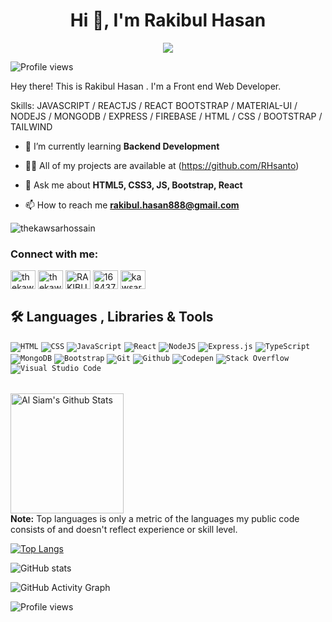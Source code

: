 <h1 align="center">Hi 👋, I'm Rakibul Hasan </h1>
<p align="center">
  <a href="https://github.com/RHsanto"><img src="https://readme-typing-svg.herokuapp.com/?lines=Self%20Taught%20Programmer;Front%20End%20Developer;1.5%2B%20years%20of%20coding%20experience;Always%20learning%20new%20things&center=true&width=380&height=45"></a>
</p>

![Profile views](https://gpvc.arturio.dev/RHsanto) 

Hey there! This is Rakibul Hasan . I'm a Front end Web Developer.

Skills:  JAVASCRIPT / REACTJS / REACT BOOTSTRAP / MATERIAL-UI / NODEJS / MONGODB / EXPRESS / FIREBASE / HTML / CSS / BOOTSTRAP / TAILWIND 
 

- 🌱 I’m currently learning **Backend Development**

- 👨‍💻 All of my projects are available at (https://github.com/RHsanto)

- 💬 Ask me about **HTML5, CSS3, JS, Bootstrap, React**

- 📫 How to reach me **rakibul.hasan888@gmail.com**
<p align="left"> <img src="https://komarev.com/ghpvc/?username=RHsanto&label=Profile%20views&color=0e75b6&style=flat" alt="thekawsarhossain" /> </p>

<h3 align="left">Connect with me:</h3>
<p align="left">
<a href="https://dev.to/thekawsarhossain" target="blank"><img align="center" src="https://cdn.jsdelivr.net/npm/simple-icons@3.0.1/icons/dev-dot-to.svg" alt="thekawsarhossain" height="30" width="40" /></a>
<a href="https://twitter.com/thekawsarh" target="blank"><img align="center" src="https://raw.githubusercontent.com/rahuldkjain/github-profile-readme-generator/master/src/images/icons/Social/twitter.svg" alt="thekawsarh" height="30" width="40" /></a>
<a href="https://www.linkedin.com/in/rakibul-hasan-santo" target="blank"><img align="center" src="https://raw.githubusercontent.com/rahuldkjain/github-profile-readme-generator/master/src/images/icons/Social/linked-in-alt.svg" alt="RAKIBUL" height="30" width="40" /></a>
<a href="https://stackoverflow.com/users/16844926/rakib-ul-hasan" target="blank"><img align="center" src="https://raw.githubusercontent.com/rahuldkjain/github-profile-readme-generator/master/src/images/icons/Social/stack-overflow.svg" alt="16843759" height="30" width="40" /></a>
<a href="https://www.facebook.com/RakibUlSanto20" target="blank"><img align="center" src="https://raw.githubusercontent.com/rahuldkjain/github-profile-readme-generator/master/src/images/icons/Social/facebook.svg" alt="kawsar.hossain318" height="30" width="40" /></a>

</p>

## 🛠️ Languages , Libraries & Tools

<p>
    <code href="#"><img alt="HTML" src="https://img.shields.io/badge/HTML%20-%23E34F26.svg?logo=html5&logoColor=white"></code>
    <code href="#"><img alt="CSS" src="https://img.shields.io/badge/CSS%20-%231572B6.svg?logo=css3&logoColor=white"></code>
    <code href="#"><img alt="JavaScript" src="https://img.shields.io/badge/JavaScript%20-%23F7DF1E.svg?logo=javascript&logoColor=black"></code>
    <code href="#"><img alt="React" src="https://img.shields.io/badge/React%20-%2320232a.svg?logo=react&logoColor=%2361DAFB"></code>
    <code href="#"><img alt="NodeJS" src="https://img.shields.io/badge/Node.js%20-%2343853D.svg?logo=node.js&logoColor=white"></code>
    <code href="#"><img alt="Express.js" src="https://img.shields.io/badge/Express.js%20-%23404d59.svg?logo=express&logoColor=white"></code>
    <code href="#"><img alt="TypeScript" src="https://img.shields.io/badge/TypeScript%20- %23007ACC.svg?logo=typescript&logoColor=white"></code>
    <code href="#"><img alt="MongoDB" src ="https://img.shields.io/badge/MongoDB-%234ea94b.svg?logo=mongodb&logoColor=white"></code>
    <code href="#"><img alt="Bootstrap" src="https://img.shields.io/badge/Bootstrap%20-%234D97FF.svg?logo=Bootstrap&logoColor=white"></code>
    <code href="#"><img alt="Git" src="https://img.shields.io/badge/Git%20-%23F05033.svg?logo=git&logoColor=white"></code>
    <code href="#"><img alt="Github" src="https://img.shields.io/badge/Github%20-%23F05033.svg?logo=github&logoColor=white"></code>
   <code href="#"><img alt="Codepen" src="https://img.shields.io/badge/Codepen-000000.svg?logo=codepen&logoColor=white"></code>
    <code href="#"><img alt="Stack Overflow" src="https://img.shields.io/badge/-Stack%20Overflow-FE7A16?logo=stack-overflow&logoColor=white"></code>
    <code href="#"><img alt="Visual Studio Code" src="https://img.shields.io/badge/Visual%20Studio%20Code-0078d7.svg?logo=visual-studio-code&logoColor=white"></code>
  
</p>

<a> 
  <br/>
    <a href="https://github.com/RHsanto"><img alt="Al Siam's Github Stats" src="https://denvercoder1-github-readme-stats.vercel.app/api?username=RHsanto&show_icons=true&count_private=true&theme=react&hide_border=true&bg_color=1F222E&title_color=F85D7F&icon_color=F8D866" height="192px" width="60%"/></a>
 
  <br/>
  <b>Note:</b> Top languages is only a metric of the languages my public code consists of and doesn't reflect experience or skill level.
</a>

[![Top Langs](https://github-readme-stats.vercel.app/api/top-langs/?username=RHsanto)](https://github.com/anuraghazra/github-readme-stats)

![GitHub stats](https://github-readme-stats.vercel.app/api?username=RHsanto&show_icons=true)  

![GitHub Activity Graph](https://activity-graph.herokuapp.com/graph?username=RHsanto)  

![Profile views](https://gpvc.arturio.dev/RHsanto)  
